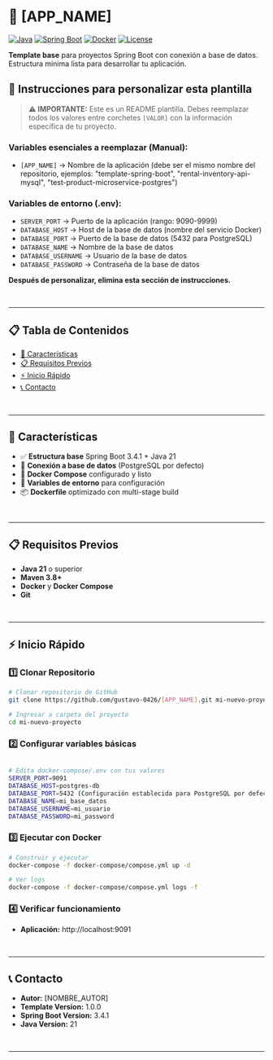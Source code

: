 # 🚀 [APP_NAME]

[![Java](https://img.shields.io/badge/Java-21-orange.svg)](https://openjdk.java.net/projects/jdk/21/)
[![Spring Boot](https://img.shields.io/badge/Spring%20Boot-3.4.1-brightgreen.svg)](https://spring.io/projects/spring-boot)
[![Docker](https://img.shields.io/badge/Docker-Ready-blue.svg)](https://www.docker.com/)
[![License](https://img.shields.io/badge/License-MIT-yellow.svg)](https://opensource.org/licenses/MIT)

**Template base** para proyectos Spring Boot con conexión a base de datos. Estructura mínima lista para desarrollar tu aplicación.

## 📝 Instrucciones para personalizar esta plantilla

> **⚠️ IMPORTANTE:** Este es un README plantilla. Debes reemplazar todos los valores entre corchetes `[VALOR]` con la información específica de tu proyecto.

### Variables esenciales a reemplazar (Manual):

- `[APP_NAME]` → Nombre de la aplicación (debe ser el mismo nombre del repositorio, ejemplos: "template-spring-boot", "rental-inventory-api-mysql", "test-product-microservice-postgres")

### Variables de entorno (.env):

- `SERVER_PORT` → Puerto de la aplicación (rango: 9090-9999)
- `DATABASE_HOST` → Host de la base de datos (nombre del servicio Docker)
- `DATABASE_PORT` → Puerto de la base de datos (5432 para PostgreSQL)
- `DATABASE_NAME` → Nombre de la base de datos
- `DATABASE_USERNAME` → Usuario de la base de datos
- `DATABASE_PASSWORD` → Contraseña de la base de datos  

**Después de personalizar, elimina esta sección de instrucciones.**

<br>

---



## 📋 Tabla de Contenidos

- [🚀 Características](#características)
- [📋 Requisitos Previos](#requisitos-previos)
- [⚡ Inicio Rápido](#inicio-rapido)
- [📞 Contacto](#contacto)

<br>

---

## <a id="características"></a>🚀 Características

- ✅ **Estructura base** Spring Boot 3.4.1 + Java 21
- 💾 **Conexión a base de datos** (PostgreSQL por defecto)
- 🐳 **Docker Compose** configurado y listo
- 🔧 **Variables de entorno** para configuración
- 📦 **Dockerfile** optimizado con multi-stage build

<br>

---


## <a id="requisitos-previos"></a>📋 Requisitos Previos

- **Java 21** o superior
- **Maven 3.8+**
- **Docker** y **Docker Compose**
- **Git**

<br>

---

## <a id="inicio-rapido"></a>⚡ Inicio Rápido

### 1️⃣ Clonar Repositorio
```bash
# Clonar repositorio de GitHub
git clone https://github.com/gustavo-0426/[APP_NAME].git mi-nuevo-proyecto

# Ingresar a carpeta del proyecto
cd mi-nuevo-proyecto
```

### 2️⃣ Configurar variables básicas
```bash

# Edita docker-compose/.env con tus valores
SERVER_PORT=9091
DATABASE_HOST=postgres-db
DATABASE_PORT=5432 (Configuración establecida para PostgreSQL por defecto)
DATABASE_NAME=mi_base_datos
DATABASE_USERNAME=mi_usuario
DATABASE_PASSWORD=mi_password

```

### 3️⃣ Ejecutar con Docker
```bash
# Construir y ejecutar
docker-compose -f docker-compose/compose.yml up -d

# Ver logs
docker-compose -f docker-compose/compose.yml logs -f
```

### 4️⃣ Verificar funcionamiento

- **Aplicación:** http://localhost:9091

<br>

---

## <a id="contacto"></a>📞 Contacto

- **Autor:** [NOMBRE_AUTOR]
- **Template Version:** 1.0.0
- **Spring Boot Version:** 3.4.1
- **Java Version:** 21

<br>

---
